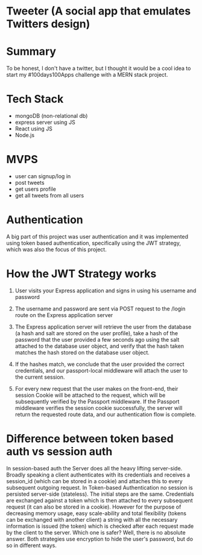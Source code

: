 # Tweeter (A social app that emulates Twitters design)

# Summary
To be honest, I don't have a twitter, but I thought it would be a cool idea to start my #100days100Apps challenge with a MERN stack project. 

# Tech Stack
- mongoDB (non-relational db)
- express server using JS
- React using JS
- Node.js

# MVPS
- user can signup/log in
- post tweets
- get users profile
- get all tweets from all users

# Authentication 

A big part of this project was user authentication and it was implemented using token based authentication, specifically using the JWT strategy, which was also the focus of this project.

# How the JWT Strategy works 

1. User visits your Express application and signs in using his username and password

1. The username and password are sent via POST request to the /login route on the Express application server

1. The Express application server will retrieve the user from the database (a hash and salt are stored on the user profile), take a hash of the password that the user provided a few seconds ago using the salt attached to the database user object, and verify that the hash taken matches the hash stored on the database user object.

1. If the hashes match, we conclude that the user provided the correct credentials, and our passport-local middleware will attach the user to the current session.

1. For every new request that the user makes on the front-end, their session Cookie will be attached to the request, which will be subsequently verified by the Passport middleware. If the Passport middleware verifies the session cookie successfully, the server will return the requested route data, and our authentication flow is complete.

# Difference between token based auth vs session auth 
In session-based auth the Server does all the heavy lifting server-side. Broadly speaking a client authenticates with its credentials and receives a session_id (which can be stored in a cookie) and attaches this to every subsequent outgoing request. In Token-based Authentication no session is persisted server-side (stateless). The initial steps are the same. Credentials are exchanged against a token which is then attached to every subsequent request (it can also be stored in a cookie). However for the purpose of decreasing memory usage, easy scale-ability and total flexibility (tokens can be exchanged with another client) a string with all the necessary information is issued (the token) which is checked after each request made by the client to the server. Which one is safer? Well, there is no absolute answer. Both strategies use encryption to hide the user's password, but do so in different ways.
